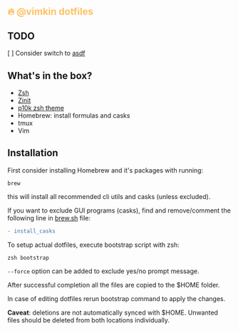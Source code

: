 <h2 style="color: #FEC163;">🔥 @vimkin dotfiles</h2>

## TODO
[ ] Consider switch to [asdf](https://asdf-vm.com/)

## What's in the box?
- [Zsh](https://www.zsh.org/)
- [Zinit](https://zdharma.github.io/zinit/wiki/)
- [p10k zsh theme](https://github.com/romkatv/powerlevel10k)
- Homebrew: install formulas and casks
- tmux
- Vim

## Installation

First consider installing Homebrew and it's packages with running:
```
brew
```
this will install all recommended cli utils and casks (unless excluded).

If you want to exclude GUI programs (casks), find and remove/comment the following line in [brew.sh](brew.sh) file:
```diff
- install_casks
```

To setup actual dotfiles, execute bootstrap script with zsh:
```
zsh bootstrap
```
`--force` option can be added to exclude yes/no prompt message.

After successful completion all the files are copied to the $HOME folder.

In case of editing dotfiles rerun bootstrap command to apply the changes.

**Caveat**: deletions are not automatically synced with $HOME. Unwanted files should be deleted from both locations individually.
